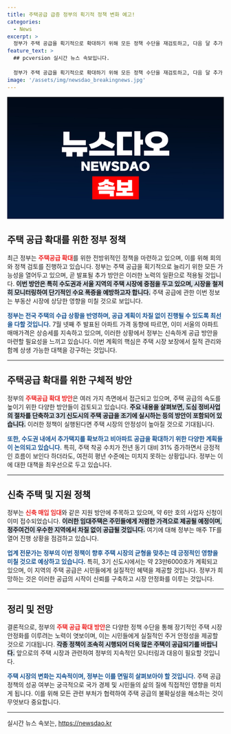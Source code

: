 ```yaml
---
title: 주택공급 급증 정부의 획기적 정책 변화 예고!
categories:
  - News
excerpt: >
  정부가 주택 공급을 획기적으로 확대하기 위해 모든 정책 수단을 재검토하고, 다음 달 추가 주택공급 확대 방안을 발표할 계획입니다. 서울 아파트 가격이 18주 연속 상승하며 투기 우려가 커지는 가운데, 정부의 적극적인 대응 검토가 시선이 쏠리고 있습니다.
feature_text: >
  ## pcversion 실시간 뉴스 속보입니다.

  정부가 주택 공급을 획기적으로 확대하기 위해 모든 정책 수단을 재검토하고, 다음 달 추가 주택공급 확대 방안을 발표할 계획입니다. 서울 아파트 가격이 18주 연속 상승하며 투기 우려가 커지는 가운데, 정부의 적극적인 대응 검토가 시선이 쏠리고 있습니다.
image: '/assets/img/newsdao_breakingnews.jpg'
---
```


<p><img src="/assets/img/newsdao_breakingnews.jpg" alt="pcversion 속보" /></p>

<h2 data-ke-size="size26">주택 공급 확대를 위한 정부 정책</h2>

<p data-ke-size="size16">최근 정부는 <b><span style="color: #ee2323;">주택공급 확대</span></b>를 위한 전방위적인 정책을 마련하고 있으며, 이를 위해 회의와 정책 검토를 진행하고 있습니다. 정부는 주택 공급을 획기적으로 늘리기 위한 모든 가능성을 열어두고 있으며, 곧 발표될 추가 방안은 이러한 노력의 일환으로 적용될 것입니다. <b><span style="background-color: #21538527;">이번 방안은 특히 수도권과 서울 지역의 주택 시장에 중점을 두고 있으며, 시장을 철저히 모니터링하여 단기적인 수요 폭증을 예방하고자 합니다.</span></b> 주택 공급에 관한 이번 정보는 부동산 시장에 상당한 영향을 미칠 것으로 보입니다.</p>

<p data-ke-size="size16"><b><span style="color: #1a5490;">정부는 전국 주택의 수급 상황을 반영하며, 공급 계획이 차질 없이 진행될 수 있도록 최선을 다할 것입니다.</span></b> 7월 넷째 주 발표된 아파트 가격 동향에 따르면, 이미 서울의 아파트 매매가격은 상승세를 지속하고 있으며, 이러한 상황에서 정부는 신속하게 공급 방안을 마련할 필요성을 느끼고 있습니다. 이번 계획의 핵심은 주택 시장 보장에서 질적 관리와 함께 상생 가능한 대책을 강구하는 것입니다.</p>

<hr/>

<h2 data-ke-size="size26">주택공급 확대를 위한 구체적 방안</h2>

<p data-ke-size="size16">정부의 <b><span style="color: #ee2323;">주택공급 확대 방안</span></b>은 여러 가지 측면에서 접근되고 있으며, 주택 공급의 속도를 높이기 위한 다양한 방안들이 검토되고 있습니다. <b><span style="background-color: #21538527;">주요 내용을 살펴보면, 도심 정비사업의 절차를 단축하고 3기 신도시의 주택 공급을 조기에 실시하는 등의 방안이 포함되어 있습니다.</span></b> 이러한 정책이 실행된다면 주택 시장의 안정성이 높아질 것으로 기대됩니다.</p>

<p data-ke-size="size16"><b><span style="color: #1a5490;">또한, 수도권 내에서 추가택지를 확보하고 비아파트 공급을 확대하기 위한 다양한 계획들이 논의되고 있습니다.</span></b> 특히, 주택 착공 수치가 전년 동기 대비 31% 증가하면서 긍정적인 흐름이 보인다 하더라도, 여전히 평년 수준에는 미치지 못하는 상황입니다. 정부는 이에 대한 대책을 최우선으로 두고 있습니다.</p>

<hr/>

<h2 data-ke-size="size26">신축 주택 및 지원 정책</h2>

<p data-ke-size="size16">정부는 <b><span style="color: #ee2323;">신축 매입 임대</span></b>와 같은 지원 방안에 주목하고 있으며, 약 6만 호의 사업자 신청이 이미 접수되었습니다. <b><span style="background-color: #21538527;">이러한 임대주택은 주민들에게 저렴한 가격으로 제공될 예정이며, 정주여건이 우수한 지역에서 차질 없이 공급될 것입니다.</span></b> 여기에 대해 정부는 매주 TF를 열어 진행 상황을 점검하고 있습니다.</p>

<p data-ke-size="size16"><b><span style="color: #1a5490;">업계 전문가는 정부의 이번 정책이 향후 주택 시장의 균형을 맞추는 데 긍정적인 영향을 미칠 것으로 예상하고 있습니다.</span></b> 특히, 3기 신도시에서는 약 23만6000호가 계획되고 있으며, 이 지역의 주택 공급은 시민들에게 실질적인 혜택을 제공할 것입니다. 정부가 희망하는 것은 이러한 공급의 시작이 신뢰를 구축하고 시장 안정화를 이루는 것입니다.</p>

<hr/>

<h2 data-ke-size="size26">정리 및 전망</h2>

<p data-ke-size="size16">결론적으로, 정부의 <b><span style="color: #ee2323;">주택 공급 확대 방안</span></b>은 다양한 정책 수단을 통해 장기적인 주택 시장 안정화를 이루려는 노력이 엿보이며, 이는 시민들에게 실질적인 주거 안정성을 제공할 것으로 기대됩니다. <b><span style="background-color: #21538527;">각종 정책이 조속히 시행되어 더욱 많은 주택이 공급되기를 바랍니다.</span></b> 앞으로의 주택 시장과 관련하여 정부의 지속적인 모니터링과 대응이 필요할 것입니다.</p>

<p data-ke-size="size16"><b><span style="color: #1a5490;">주택 시장의 변화는 지속적이며, 정부는 이를 면밀히 살펴보아야 할 것입니다.</span></b> 주택 공급 정책의 성공 여부는 궁극적으로 국가 경제 및 시민들의 삶의 질에 직접적인 영향을 미치게 됩니다. 이를 위해 모든 관련 부처가 협력하여 주택 공급의 불확실성을 해소하는 것이 무엇보다 중요합니다.</p>

<hr/>
실시간 뉴스 속보는, <a href="https://newsdao.kr" rel="dofollow">https://newsdao.kr</a>


